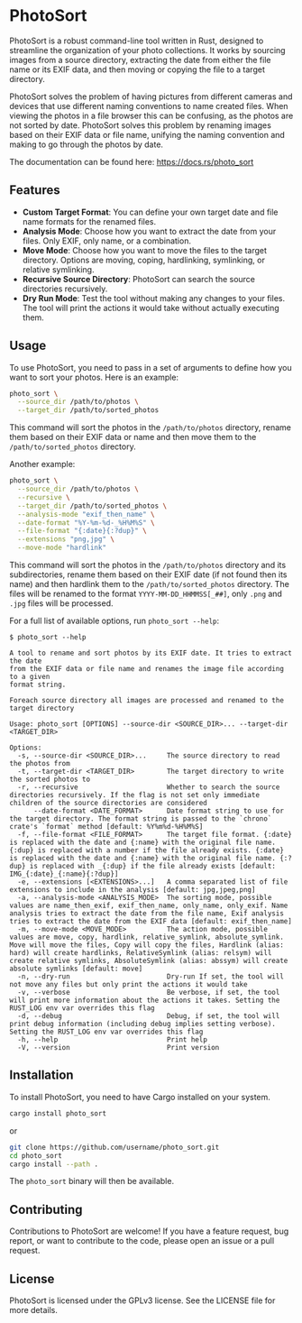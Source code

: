 # PhotoSort

PhotoSort is a robust command-line tool written in Rust, designed to streamline the organization of your photo
collections. It works by sourcing images from a source directory, extracting the date from either the file name or
its EXIF data, and then moving or copying the file to a target directory.

PhotoSort solves the problem of having pictures from different cameras and devices that use
different naming conventions to name created files. When viewing the photos in a file browser
this can be confusing, as the photos are not sorted by date. PhotoSort solves this problem by
renaming images based on their EXIF data or file name, unifying the naming convention and making
to go through the photos by date.

The documentation can be found here: https://docs.rs/photo_sort

## Features

- **Custom Target Format**: You can define your own target date and file name formats for the renamed files.
- **Analysis Mode**: Choose how you want to extract the date from your files. Only EXIF, only name, or a combination.
- **Move Mode**: Choose how you want to move the files to the target directory. Options are moving, coping, hardlinking,
  symlinking, or relative symlinking.
- **Recursive Source Directory**: PhotoSort can search the source directories recursively.
- **Dry Run Mode**: Test the tool without making any changes to your files. The tool will print the actions it would
  take without actually executing them.

## Usage

To use PhotoSort, you need to pass in a set of arguments to define how you want to sort your photos. Here is an example:

```bash
photo_sort \
  --source_dir /path/to/photos \
  --target_dir /path/to/sorted_photos
```

This command will sort the photos in the `/path/to/photos` directory, rename them based on their EXIF data or name and
then move
them to the `/path/to/sorted_photos` directory.

Another example:

```bash
photo_sort \
  --source_dir /path/to/photos \
  --recursive \
  --target_dir /path/to/sorted_photos \
  --analysis-mode "exif_then_name" \
  --date-format "%Y-%m-%d-_%H%M%S" \
  --file-format "{:date}{:?dup}" \
  --extensions "png,jpg" \
  --move-mode "hardlink"
```

This command will sort the photos in the `/path/to/photos` directory and its subdirectories, rename them based on their
EXIF date (if not found then its name) and then hardlink them to the `/path/to/sorted_photos` directory.
The files will be renamed to the format `YYYY-MM-DD_HHMMSS[_##]`, only `.png` and `.jpg` files will be processed.

For a full list of available options, run `photo_sort --help`:
```
$ photo_sort --help

A tool to rename and sort photos by its EXIF date. It tries to extract the date
from the EXIF data or file name and renames the image file according to a given
format string.

Foreach source directory all images are processed and renamed to the target directory

Usage: photo_sort [OPTIONS] --source-dir <SOURCE_DIR>... --target-dir <TARGET_DIR>

Options:
  -s, --source-dir <SOURCE_DIR>...     The source directory to read the photos from
  -t, --target-dir <TARGET_DIR>        The target directory to write the sorted photos to
  -r, --recursive                      Whether to search the source directories recursively. If the flag is not set only immediate children of the source directories are considered
      --date-format <DATE_FORMAT>      Date format string to use for the target directory. The format string is passed to the `chrono` crate's `format` method [default: %Y%m%d-%H%M%S]
  -f, --file-format <FILE_FORMAT>      The target file format. {:date} is replaced with the date and {:name} with the original file name. {:dup} is replaced with a number if the file already exists. {:date} is replaced with the date and {:name} with the original file name. {:?dup} is replaced with _{:dup} if the file already exists [default: IMG_{:date}_{:name}{:?dup}]
  -e, --extensions [<EXTENSIONS>...]   A comma separated list of file extensions to include in the analysis [default: jpg,jpeg,png]
  -a, --analysis-mode <ANALYSIS_MODE>  The sorting mode, possible values are name_then_exif, exif_then_name, only_name, only_exif. Name analysis tries to extract the date from the file name, Exif analysis tries to extract the date from the EXIF data [default: exif_then_name]
  -m, --move-mode <MOVE_MODE>          The action mode, possible values are move, copy, hardlink, relative_symlink, absolute_symlink. Move will move the files, Copy will copy the files, Hardlink (alias: hard) will create hardlinks, RelativeSymlink (alias: relsym) will create relative symlinks, AbsoluteSymlink (alias: abssym) will create absolute symlinks [default: move]
  -n, --dry-run                        Dry-run If set, the tool will not move any files but only print the actions it would take
  -v, --verbose                        Be verbose, if set, the tool will print more information about the actions it takes. Setting the RUST_LOG env var overrides this flag
  -d, --debug                          Debug, if set, the tool will print debug information (including debug implies setting verbose). Setting the RUST_LOG env var overrides this flag
  -h, --help                           Print help
  -V, --version                        Print version                                                                                                                                                                         
```

## Installation

To install PhotoSort, you need to have Cargo installed on your system.

```bash
cargo install photo_sort
```

or

```bash
git clone https://github.com/username/photo_sort.git
cd photo_sort
cargo install --path .
```

The `photo_sort` binary will then be available.

## Contributing

Contributions to PhotoSort are welcome! If you have a feature request, bug report, or want to contribute to the code,
please open an issue or a pull request.

## License

PhotoSort is licensed under the GPLv3 license. See the LICENSE file for more details.
